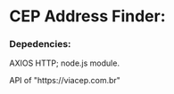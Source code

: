 # CEP Address Finder:

<div>
  <h3>Depedencies:</h3>
  <p>AXIOS HTTP; node.js module.</p>
  <p>API of "https://viacep.com.br"</p>
</div>